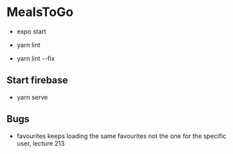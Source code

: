 # MealsToGo

- expo start

- yarn lint
- yarn lint --fix

## Start firebase

- yarn serve

## Bugs

- favourites keeps loading the same favourites not the one for the specific user, lecture 213
